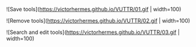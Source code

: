 ![Save tools](https://victorhermes.github.io/VUTTR/01.gif | width=100)

![Remove tools](https://victorhermes.github.io/VUTTR/02.gif | width=100)

![Search and edit tools](https://victorhermes.github.io/VUTTR/03.gif | width=100)
